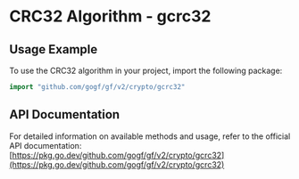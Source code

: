 # CRC32 Algorithm - gcrc32

## Usage Example

To use the CRC32 algorithm in your project, import the following package:

```go
import "github.com/gogf/gf/v2/crypto/gcrc32"
```

## API Documentation

For detailed information on available methods and usage, refer to the official API documentation:  
[https://pkg.go.dev/github.com/gogf/gf/v2/crypto/gcrc32](https://pkg.go.dev/github.com/gogf/gf/v2/crypto/gcrc32)
